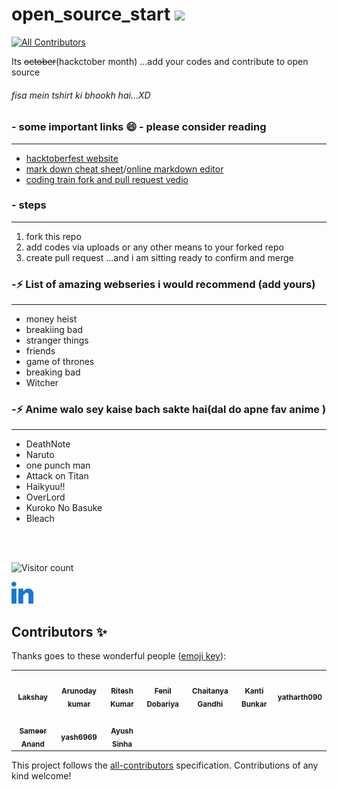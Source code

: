 # open_source_start <img src="https://media.giphy.com/media/dxn6fRlTIShoeBr69N/giphy.gif" width="30">
<!-- ALL-CONTRIBUTORS-BADGE:START - Do not remove or modify this section -->
[![All Contributors](https://img.shields.io/badge/all_contributors-10-orange.svg?style=flat-square)](#contributors)
<!-- ALL-CONTRIBUTORS-BADGE:END -->
Its ~~october~~(hackctober month) ...add your codes and contribute to open source 

###### *fisa mein tshirt ki bhookh hai...XD*

### - some important links 😄 - please consider reading
---
- [hacktoberfest website](https://hacktoberfest.digitalocean.com/)
- [mark down cheat sheet](https://www.markdownguide.org/cheat-sheet/)/[online markdown editor](https://dillinger.io/)
- [coding train fork and pull request vedio](https://www.youtube.com/watch?v=_NrSWLQsDL4&ab_channel=TheCodingTrain)


### - steps
---
1. fork this repo
2. add codes via uploads or any other means to your forked repo
3. create pull request ...and i am sitting ready to confirm and merge

### -⚡ List of amazing webseries i would recommend (add yours)
---
- money heist
- breakiing bad
- stranger things
- friends
- game of thrones 
- breaking bad
- Witcher
### -⚡ Anime walo sey kaise bach sakte hai(dal do apne fav anime )
---
- DeathNote
- Naruto
- one punch man
- Attack on Titan
- Haikyuu!!
- OverLord
- Kuroko No Basuke 
- Bleach


<br/>
<br/>


![Visitor count](https://visitor-badge.laobi.icu/badge?page_id=nirala69.open_source_start)


    
<p align="center">
    
   <a href="https://www.linkedin.com/in/arunoday-kumar-3a2b37193" alt="Linkedin"><img width="35px" src="linkedin.png"></a>
    
</p>



## Contributors ✨

Thanks goes to these wonderful people ([emoji key](https://allcontributors.org/docs/en/emoji-key)):

<!-- ALL-CONTRIBUTORS-LIST:START - Do not remove or modify this section -->
<!-- prettier-ignore-start -->
<!-- markdownlint-disable -->
<table>
  <tr>
    <td align="center"><a href="https://lakshaybaweja.netlify.app/"><img src="https://avatars.githubusercontent.com/u/44081281?v=4" width="100px;" alt=""/><br /><sub><b>Lakshay</b></sub></a></td>
    <td align="center"><a href="https://github.com/nirala96"><img src="https://avatars.githubusercontent.com/u/56160052?v=4" width="100px;" alt=""/><br /><sub><b>Arunoday kumar</b></sub></a></td>
    <td align="center"><a href="https://github.com/Slowgeek"><img src="https://avatars.githubusercontent.com/u/64855593?v=4" width="100px;" alt=""/><br /><sub><b>Ritesh Kumar</b></sub></a></td>
    <td align="center"><a href="https://github.com/ifenil"><img src="https://avatars.githubusercontent.com/u/70626264?v=4" width="100px;" alt=""/><br /><sub><b>Fenil Dobariya</b></sub></a></td>
    <td align="center"><a href="https://github.com/chaitanyagandhi"><img src="https://avatars.githubusercontent.com/u/60167156?v=4" width="100px;" alt=""/><br /><sub><b>Chaitanya Gandhi</b></sub></a></td>
    <td align="center"><a href="https://github.com/kantibunkar"><img src="https://avatars.githubusercontent.com/u/73030996?v=4" width="100px;" alt=""/><br /><sub><b>Kanti Bunkar</b></sub></a></td>
    <td align="center"><a href="https://github.com/yatharth090"><img src="https://avatars.githubusercontent.com/u/54454145?v=4" width="100px;" alt=""/><br /><sub><b>yatharth090</b></sub></a></td>
  </tr>
  <tr>
    <td align="center"><a href="https://github.com/sameeranand12"><img src="https://avatars.githubusercontent.com/u/56514538?v=4" width="100px;" alt=""/><br /><sub><b>Sameer Anand</b></sub></a></td>
    <td align="center"><a href="https://github.com/yash6969"><img src="https://avatars.githubusercontent.com/u/56515264?v=4" width="100px;" alt=""/><br /><sub><b>yash6969</b></sub></a></td>
    <td align="center"><a href="https://www.instagram.com/picturehaha_/?hl=en"><img src="https://avatars.githubusercontent.com/u/54765074?v=4" width="100px;" alt=""/><br /><sub><b>Ayush Sinha</b></sub></a></td>
  </tr>
</table>

<!-- markdownlint-restore -->
<!-- prettier-ignore-end -->

<!-- ALL-CONTRIBUTORS-LIST:END -->

This project follows the [all-contributors](https://github.com/all-contributors/all-contributors) specification. Contributions of any kind welcome!